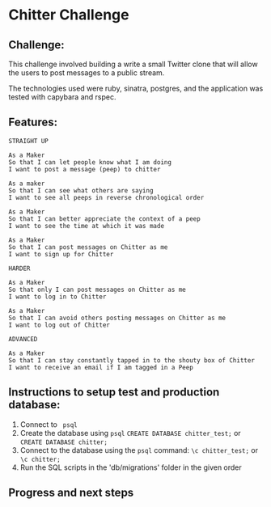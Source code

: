 Chitter Challenge
=================

Challenge:
-------

This challenge involved building a write a small Twitter clone that will allow the users to post messages to a public stream.

The technologies used were ruby, sinatra, postgres, and the application was tested with capybara and rspec.

Features:
-------

```
STRAIGHT UP

As a Maker
So that I can let people know what I am doing  
I want to post a message (peep) to chitter

As a maker
So that I can see what others are saying  
I want to see all peeps in reverse chronological order

As a Maker
So that I can better appreciate the context of a peep
I want to see the time at which it was made

As a Maker
So that I can post messages on Chitter as me
I want to sign up for Chitter

HARDER

As a Maker
So that only I can post messages on Chitter as me
I want to log in to Chitter

As a Maker
So that I can avoid others posting messages on Chitter as me
I want to log out of Chitter

ADVANCED

As a Maker
So that I can stay constantly tapped in to the shouty box of Chitter
I want to receive an email if I am tagged in a Peep
```

Instructions to setup test and production database:
-----

1. Connect to ``` psql```
2. Create the database using ```psql```
```CREATE DATABASE chitter_test;``` or ```CREATE DATABASE chitter;```
3. Connect to the database using the ```psql``` command:
```\c chitter_test;``` or ```\c chitter;```
4. Run the SQL scripts in the 'db/migrations' folder in the given order



Progress and next steps
----------------------
